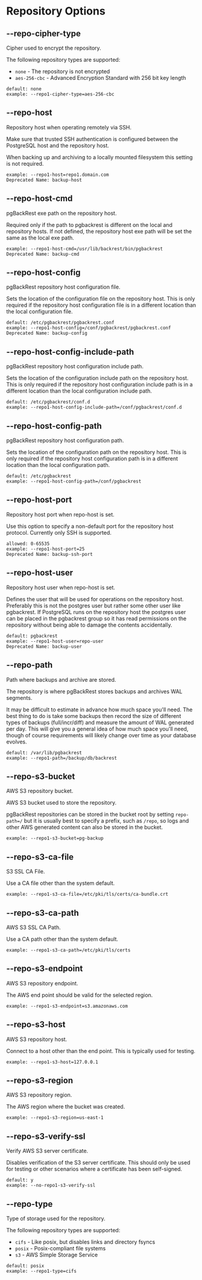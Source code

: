 # Repository Options

## --repo-cipher-type

Cipher used to encrypt the repository.

The following repository types are supported:

- `none` - The repository is not encrypted
- `aes-256-cbc` - Advanced Encryption Standard with 256 bit key length

```
default: none
example: --repo1-cipher-type=aes-256-cbc
```

## --repo-host

Repository host when operating remotely via SSH.

Make sure that trusted SSH authentication is configured between the PostgreSQL host and the repository host.

When backing up and archiving to a locally mounted filesystem this setting is not required.

```
example: --repo1-host=repo1.domain.com
Deprecated Name: backup-host
```

## --repo-host-cmd

pgBackRest exe path on the repository host.

Required only if the path to pgbackrest is different on the local and repository hosts. If not defined, the repository host exe path will be set the same as the local exe path.

```
example: --repo1-host-cmd=/usr/lib/backrest/bin/pgbackrest
Deprecated Name: backup-cmd
```

## --repo-host-config

pgBackRest repository host configuration file.

Sets the location of the configuration file on the repository host. This is only required if the repository host configuration file is in a different location than the local configuration file.

```
default: /etc/pgbackrest/pgbackrest.conf
example: --repo1-host-config=/conf/pgbackrest/pgbackrest.conf
Deprecated Name: backup-config
```

## --repo-host-config-include-path

pgBackRest repository host configuration include path.

Sets the location of the configuration include path on the repository host. This is only required if the repository host configuration include path is in a different location than the local configuration include path.

```
default: /etc/pgbackrest/conf.d
example: --repo1-host-config-include-path=/conf/pgbackrest/conf.d
```

## --repo-host-config-path

pgBackRest repository host configuration path.

Sets the location of the configuration path on the repository host. This is only required if the repository host configuration path is in a different location than the local configuration path.

```
default: /etc/pgbackrest
example: --repo1-host-config-path=/conf/pgbackrest
```

## --repo-host-port

Repository host port when repo-host is set.

Use this option to specify a non-default port for the repository host protocol. Currently only SSH is supported.

```
allowed: 0-65535
example: --repo1-host-port=25
Deprecated Name: backup-ssh-port
```

## --repo-host-user

Repository host user when repo-host is set.

Defines the user that will be used for operations on the repository host. Preferably this is not the postgres user but rather some other user like pgbackrest. If PostgreSQL runs on the repository host the postgres user can be placed in the pgbackrest group so it has read permissions on the repository without being able to damage the contents accidentally.

```
default: pgbackrest
example: --repo1-host-user=repo-user
Deprecated Name: backup-user
```

## --repo-path

Path where backups and archive are stored.

The repository is where pgBackRest stores backups and archives WAL segments.

It may be difficult to estimate in advance how much space you'll need. The best thing to do is take some backups then record the size of different types of backups (full/incr/diff) and measure the amount of WAL generated per day. This will give you a general idea of how much space you'll need, though of course requirements will likely change over time as your database evolves.

```
default: /var/lib/pgbackrest
example: --repo1-path=/backup/db/backrest
```

## --repo-s3-bucket

AWS S3 repository bucket.

AWS S3 bucket used to store the repository.

pgBackRest repositories can be stored in the bucket root by setting `repo-path=/` but it is usually best to specify a prefix, such as `/repo`, so logs and other AWS generated content can also be stored in the bucket.

```
example: --repo1-s3-bucket=pg-backup
```

## --repo-s3-ca-file

S3 SSL CA File.

Use a CA file other than the system default.

```
example: --repo1-s3-ca-file=/etc/pki/tls/certs/ca-bundle.crt
```

## --repo-s3-ca-path

AWS S3 SSL CA Path.

Use a CA path other than the system default.

```
example: --repo1-s3-ca-path=/etc/pki/tls/certs
```

## --repo-s3-endpoint

AWS S3 repository endpoint.

The AWS end point should be valid for the selected region.

```
example: --repo1-s3-endpoint=s3.amazonaws.com
```

## --repo-s3-host

AWS S3 repository host.

Connect to a host other than the end point. This is typically used for testing.

```
example: --repo1-s3-host=127.0.0.1
```

## --repo-s3-region

AWS S3 repository region.

The AWS region where the bucket was created.

```
example: --repo1-s3-region=us-east-1
```

## --repo-s3-verify-ssl

Verify AWS S3 server certificate.

Disables verification of the S3 server certificate. This should only be used for testing or other scenarios where a certificate has been self-signed.

```
default: y
example: --no-repo1-s3-verify-ssl
```

## --repo-type

Type of storage used for the repository.

The following repository types are supported:

- `cifs` - Like posix, but disables links and directory fsyncs
- `posix` - Posix-compliant file systems
- `s3` - AWS Simple Storage Service

```
default: posix
example: --repo1-type=cifs
```
